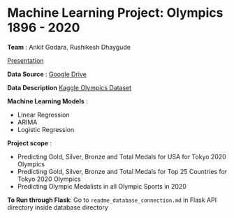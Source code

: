 # Machine Learning Project: Olympics 1896 - 2020

**Team** : Ankit Godara, Rushikesh Dhaygude

[Presentation](https://drive.google.com/file/d/1-RSDB4wELrGFX5hieZ7fTDe-liq_cAGl/view?usp=drive_link)


**Data Source** : [Google Drive](https://drive.google.com/drive/folders/1n7jqmNPlnJFJWDQNVLNJZBZr6pp5nww-?usp=sharing)

**Data Description**
[Kaggle Olympics Dataset](https://www.kaggle.com/heesoo37/120-years-of-olympic-history-athletes-and-results)

**Machine Learning Models** : 
- Linear Regression
- ARIMA
- Logistic Regression

**Project scope** :
- Predicting Gold, Silver, Bronze and Total Medals for USA for Tokyo 2020 Olympics
- Predicting Gold, Silver, Bronze and Total Medals for Top 25 Countries for Tokyo 2020 Olympics
- Predicting Olympic Medalists in all Olympic Sports in 2020


**To Run through Flask**: Go to `readme_database_connection.md` in Flask API directory inside database directory
